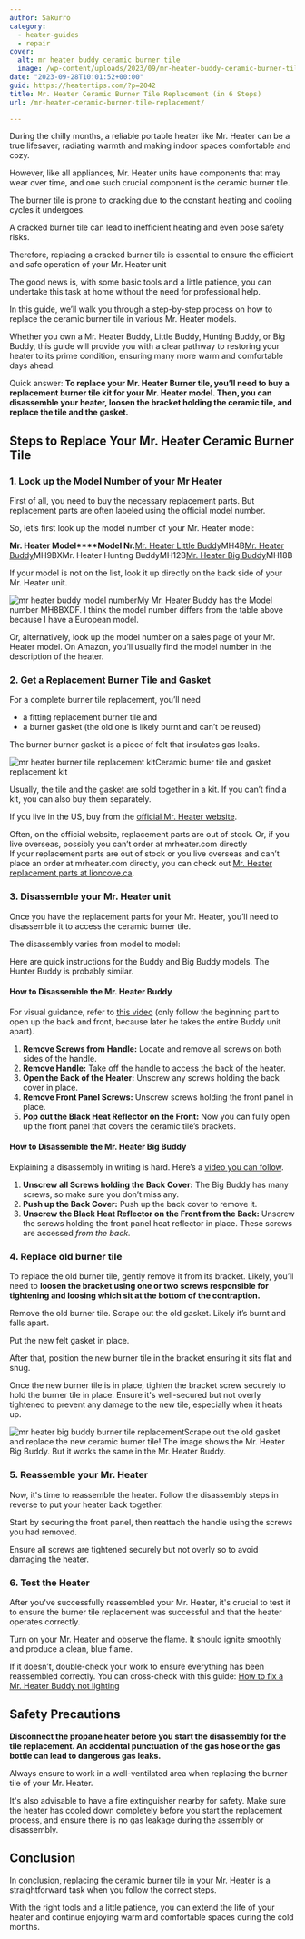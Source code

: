 ```yaml
---
author: Sakurro
category:
  - heater-guides
  - repair
cover:
  alt: mr heater buddy ceramic burner tile
  image: /wp-content/uploads/2023/09/mr-heater-buddy-ceramic-burner-tile.jpg
date: "2023-09-28T10:01:52+00:00"
guid: https://heatertips.com/?p=2042
title: Mr. Heater Ceramic Burner Tile Replacement (in 6 Steps)
url: /mr-heater-ceramic-burner-tile-replacement/

---
```

During the chilly months, a reliable portable heater like Mr. Heater can be a true lifesaver, radiating warmth and making indoor spaces comfortable and cozy.

However, like all appliances, Mr. Heater units have components that may wear over time, and one such crucial component is the ceramic burner tile.

The burner tile is prone to cracking due to the constant heating and cooling cycles it undergoes.

A cracked burner tile can lead to inefficient heating and even pose safety risks.

Therefore, replacing a cracked burner tile is essential to ensure the efficient and safe operation of your Mr. Heater unit

The good news is, with some basic tools and a little patience, you can undertake this task at home without the need for professional help.

In this guide, we’ll walk you through a step-by-step process on how to replace the ceramic burner tile in various Mr. Heater models.

Whether you own a Mr. Heater Buddy, Little Buddy, Hunting Buddy, or Big Buddy, this guide will provide you with a clear pathway to restoring your heater to its prime condition, ensuring many more warm and comfortable days ahead.

Quick answer: **To replace your Mr. Heater Burner tile, you’ll need to buy a replacement burner tile kit for your Mr. Heater model. Then, you can disassemble your heater, loosen the bracket holding the ceramic tile, and replace the tile and the gasket.**

## Steps to Replace Your Mr. Heater Ceramic Burner Tile

### 1\. Look up the Model Number of your Mr Heater

First of all, you need to buy the necessary replacement parts. But replacement parts are often labeled using the official model number.

So, let’s first look up the model number of your Mr. Heater model:

**Mr. Heater Model****Model Nr.**[Mr. Heater Little Buddy](https://www.amazon.com/Mr-Heater-F215100-3800-BTU-Propane/dp/B001CFRF7I?crid=36D81T6JAFPWX&keywords=mr%2Bheater%2Bhunting%2Bbuddy&qid=1695716062&sprefix=mr%2Bheater%2Bhuntin%2Caps%2C153&sr=8-7&th=1&linkCode=ll1&tag=heatertips-20&linkId=ae31039c42da9254561a837a95340cc7&language=en_US&ref_=as_li_ss_tl)MH4B[Mr. Heater Buddy](https://www.amazon.com/Mr-Heater-F232000-Indoor-Safe-Portable/dp/B002G51BZU?crid=1KFT8FC3SD56A&keywords=mr%2Bheater%2Bbuddy&qid=1695715933&sprefix=mr%2Bheater%2Bbud%2Caps%2C169&sr=8-6&th=1&linkCode=ll1&tag=heatertips-20&linkId=a0261b8c5413004641087b5e41b18980&language=en_US&ref_=as_li_ss_tl)MH9BXMr. Heater Hunting BuddyMH12B[Mr. Heater Big Buddy](https://www.amazon.com/Mr-Heater-MH18B-Portable-Propane/dp/B0002WRHE8?crid=1KFT8FC3SD56A&keywords=mr%2Bheater%2Bbuddy&qid=1695715933&sprefix=mr%2Bheater%2Bbud%2Caps%2C169&sr=8-5&th=1&linkCode=ll1&tag=heatertips-20&linkId=c7341f64b1b6e5e79a76758ae9016b7f&language=en_US&ref_=as_li_ss_tl)MH18B

If your model is not on the list, look it up directly on the back side of your Mr. Heater unit.

![mr heater buddy model number](/wp-content/uploads/2023/09/mr-heater-buddy-model-number.jpg)My Mr. Heater Buddy has the Model number MH8BXDF. I think the model number differs from the table above because I have a European model.

Or, alternatively, look up the model number on a sales page of your Mr. Heater model. On Amazon, you’ll usually find the model number in the description of the heater.

### 2\. Get a Replacement Burner Tile and Gasket

For a complete burner tile replacement, you’ll need

- a fitting replacement burner tile and
- a burner gasket (the old one is likely burnt and can’t be reused)

The burner burner gasket is a piece of felt that insulates gas leaks.

![mr heater burner tile replacement kit](/wp-content/uploads/2023/09/mr-heater-burner-tile-replacement-kit.jpg)Ceramic burner tile and gasket replacement kit

Usually, the tile and the gasket are sold together in a kit. If you can’t find a kit, you can also buy them separately.

If you live in the US, buy from the [official Mr. Heater website](https://www.mrheater.com/catalogsearch/result/?q=tile+kit).

Often, on the official website, replacement parts are out of stock. Or, if you live overseas, possibly you can’t order at mrheater.com directly  
If your replacement parts are out of stock or you live overseas and can’t place an order at mrheater.com directly, you can check out [Mr. Heater replacement parts at lioncove.ca](https://www.lioncove.ca/pages/rapid-search-results?q=mr+heater+tile).

### 3\. Disassemble your Mr. Heater unit

Once you have the replacement parts for your Mr. Heater, you’ll need to disassemble it to access the ceramic burner tile.

The disassembly varies from model to model:


Here are quick instructions for the Buddy and Big Buddy models. The Hunter Buddy is probably similar.

#### How to Disassemble the Mr. Heater Buddy

For visual guidance, refer to [this video](https://www.youtube.com/watch?v=RbElauoF3R4&ab_channel=phils0stuff) (only follow the beginning part to open up the back and front, because later he takes the entire Buddy unit apart).

1. **Remove Screws from Handle:** Locate and remove all screws on both sides of the handle.
1. **Remove Handle:** Take off the handle to access the back of the heater.
1. **Open the Back of the Heater:** Unscrew any screws holding the back cover in place.
1. **Remove Front Panel Screws:** Unscrew screws holding the front panel in place.
1. **Pop out the Black Heat Reflector on the Front:** Now you can fully open up the front panel that covers the ceramic tile’s brackets.

#### How to Disassemble the Mr. Heater Big Buddy

Explaining a disassembly in writing is hard. Here’s a [video you can follow](https://www.youtube.com/watch?v=KDn8Kns01G8&t=330s&ab_channel=28fish).

1. **Unscrew all Screws holding the Back Cover:** The Big Buddy has many screws, so make sure you don’t miss any.
1. **Push up the Back Cover:** Push up the back cover to remove it.
1. **Unscrew the Black Heat Reflector on the Front from the Back:** Unscrew the screws holding the front panel heat reflector in place. These screws are accessed _from the back._

### 4\. Replace old burner tile

To replace the old burner tile, gently remove it from its bracket. Likely, you’ll need to **loosen the bracket using one or two screws responsible for tightening and loosing which sit at the bottom of the contraption.**

Remove the old burner tile. Scrape out the old gasket. Likely it’s burnt and falls apart.

Put the new felt gasket in place.

After that, position the new burner tile in the bracket ensuring it sits flat and snug.

Once the new burner tile is in place, tighten the bracket screw securely to hold the burner tile in place. Ensure it's well-secured but not overly tightened to prevent any damage to the new tile, especially when it heats up.

![mr heater big buddy burner tile replacement](/wp-content/uploads/2023/09/mr-heater-big-buddy-burner-tile-replacement.jpg)Scrape out the old gasket and replace the new ceramic burner tile! The image shows the Mr. Heater Big Buddy. But it works the same in the Mr. Heater Buddy.

### 5\. Reassemble your Mr. Heater

Now, it's time to reassemble the heater. Follow the disassembly steps in reverse to put your heater back together.

Start by securing the front panel, then reattach the handle using the screws you had removed.

Ensure all screws are tightened securely but not overly so to avoid damaging the heater.

### 6\. Test the Heater

After you've successfully reassembled your Mr. Heater, it's crucial to test it to ensure the burner tile replacement was successful and that the heater operates correctly.

Turn on your Mr. Heater and observe the flame. It should ignite smoothly and produce a clean, blue flame.

If it doesn’t, double-check your work to ensure everything has been reassembled correctly. You can cross-check with this guide: [How to fix a Mr. Heater Buddy not lighting](/how-to-fix-a-mr-heater-buddy-not-lighting/)

## Safety Precautions

**Disconnect the propane heater before you start the disassembly for the tile replacement. An accidental punctuation of the gas hose or the gas bottle can lead to dangerous gas leaks.**

Always ensure to work in a well-ventilated area when replacing the burner tile of your Mr. Heater.

It's also advisable to have a fire extinguisher nearby for safety. Make sure the heater has cooled down completely before you start the replacement process, and ensure there is no gas leakage during the assembly or disassembly.

## Conclusion

In conclusion, replacing the ceramic burner tile in your Mr. Heater is a straightforward task when you follow the correct steps.

With the right tools and a little patience, you can extend the life of your heater and continue enjoying warm and comfortable spaces during the cold months.
